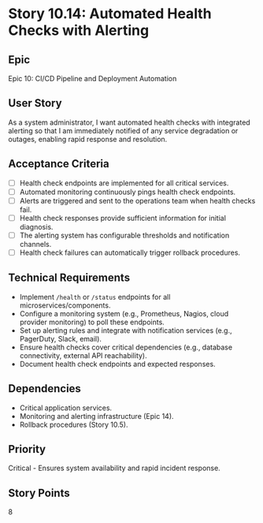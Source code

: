 # Story 10.14: Automated Health Checks with Alerting

## Epic
Epic 10: CI/CD Pipeline and Deployment Automation

## User Story
As a system administrator, I want automated health checks with integrated alerting so that I am immediately notified of any service degradation or outages, enabling rapid response and resolution.

## Acceptance Criteria
- [ ] Health check endpoints are implemented for all critical services.
- [ ] Automated monitoring continuously pings health check endpoints.
- [ ] Alerts are triggered and sent to the operations team when health checks fail.
- [ ] Health check responses provide sufficient information for initial diagnosis.
- [ ] The alerting system has configurable thresholds and notification channels.
- [ ] Health check failures can automatically trigger rollback procedures.

## Technical Requirements
- Implement `/health` or `/status` endpoints for all microservices/components.
- Configure a monitoring system (e.g., Prometheus, Nagios, cloud provider monitoring) to poll these endpoints.
- Set up alerting rules and integrate with notification services (e.g., PagerDuty, Slack, email).
- Ensure health checks cover critical dependencies (e.g., database connectivity, external API reachability).
- Document health check endpoints and expected responses.

## Dependencies
- Critical application services.
- Monitoring and alerting infrastructure (Epic 14).
- Rollback procedures (Story 10.5).

## Priority
Critical - Ensures system availability and rapid incident response.

## Story Points
8
